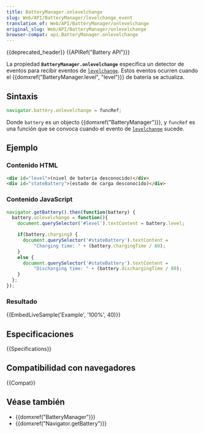 ```yaml
---
title: BatteryManager.onlevelchange
slug: Web/API/BatteryManager/levelchange_event
translation_of: Web/API/BatteryManager/onlevelchange
original_slug: Web/API/BatteryManager/onlevelchange
browser-compat: api.BatteryManager.onlevelchange
---
```


{{deprecated_header}} {{APIRef("Battery API")}}

La propiedad **`BatteryManager.onlevelchange`** especifica un detector
de eventos para recibir eventos de [`levelchange`](/es/docs/Web/Reference/Events/levelchange). Estos eventos ocurren
cuando el {{domxref("BatteryManager.level", "level")}} de batería se actualiza.

## Sintaxis

```js
navigator.battery.onlevelchange = funcRef;
```

Donde `battery` es un objecto {{domxref("BatteryManager")}},
y `funcRef` es una función que se convoca cuando el evento de [`levelchange`](/es/docs/Web/Reference/Events/levelchange) sucede.

## Ejemplo

### Contenido HTML

```html
<div id="level">(nivel de batería desconocido)</div>
<div id="stateBattery">(estado de carga desconocido)</div>
```

### Contenido JavaScript

```js
navigator.getBattery().then(function(battery) {
  battery.onlevelchange = function(){
    document.querySelector('#level').textContent = battery.level;

    if(battery.charging) {
      document.querySelector('#stateBattery').textContent =
          "Charging time: " + (battery.chargingTime / 60);
    }
    else {
      document.querySelector('#stateBattery').textContent =
          "Discharging time: " + (battery.dischargingTime / 60);
    }
  };
});
```

### Resultado

{{EmbedLiveSample('Example', '100%', 40)}}

## Especificaciones

{{Specifications}}

## Compatibilidad con navegadores

{{Compat}}

## Véase también

- {{domxref("BatteryManager")}}
- {{domxref("Navigator.getBattery")}}
